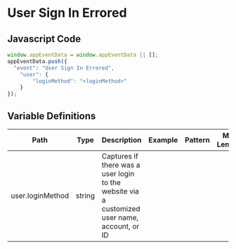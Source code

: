 # User Sign In Errored

### 

## Javascript Code
```js
window.appEventData = window.appEventData || [];
appEventData.push({
  "event": "User Sign In Errored",
    "user": {
        "loginMethod": "<loginMethod>"
    }
});
```

## Variable Definitions

|Path|Type|Description|Example|Pattern|Min Length|Max Length|Minimum|Maximum|Multiple Of|
| --- | --- | --- | --- | --- | --- | --- | --- | --- | --- |
|user.loginMethod|string|Captures if there was a user login to the website via a customized user name, account, or ID||||||||




